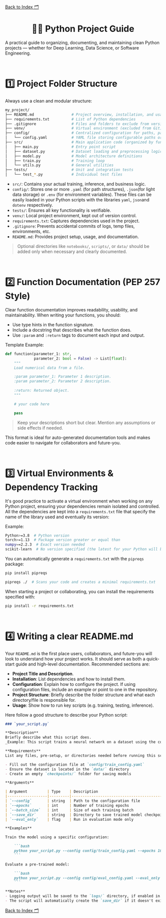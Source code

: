 [Back to Index 🗂️](./README.md)

<center><h1>👨‍💻 Python Project Guide</h1></center>

A practical guide to organizing, documenting, and maintaining clean Python projects — whether for Deep Learning, Data Science, or Software Engineering.

<br>

# 1️⃣ Project Folder Structure

Always use a clean and modular structure:

```bash
my_project/
├── README.md                 # Project overview, installation, and usage
├── requirements.txt          # List of Python dependencies
├── .gitignore                # Files and folders to exclude from version control
├── venv/                     # Virtual environment (excluded from Git)
├── config/                   # Centralized configuration for paths, parameters, etc.
│   └── config.yaml           # YAML file storing configurable paths or hyperparameters
├── src/                      # Main application code (organized by function or logic)
│   ├── main.py               # Entry point script
│   ├── dataset.py            # Dataset loading and preprocessing logic
│   ├── model.py              # Model architecture definitions
│   ├── train.py              # Training loop
│   └── utils.py              # General utilities
├── tests/                    # Unit and integration tests
│   └── test_*.py             # Individual test files
```

* `src/`: Contains your actual training, inference, and business logic.
* `config/`: Stores one or more `.yaml` (for path structures), `.json`(for light data storage) or `.env` (for environment variables). These files can be easily loaded in your Python scripts with the libraries `yaml`, `json`and `dotenv` respectively.
* `tests/`: Ensures all key functionality is verifiable.
* `venv/`: Local project environment, kept out of version control.
* `requirements.txt`: Captures dependencies used in the project.
* `.gitignore`: Prevents accidental commits of logs, temp files, environments, etc.
* `README.md`: Provides project setup, usage, and documentation.

> Optional directories like `notebooks/`, `scripts/`, or `data/` should be added only when necessary and clearly documented.

<br>

# 2️⃣ Function Documentation (PEP 257 Style)

Clear function documentation improves readability, usability, and maintainability. When writing your functions, you should:
- Use type hints in the function signature.
- Include a docstring that describes what the function does.
- Use `:param` and `:return` tags to document each input and output.

Template Example:

```python
def function(parameter_1: str,
             parameter_2: bool = False) -> List[float]:
    """
    Load numerical data from a file.

    :param parameter_1: Parameter 1 description.
    :param parameter_2: Parameter 2 description.
    
    :return: Returned object.
    """

    # your code here

    pass
```

> Keep your descriptions short but clear. Mention any assumptions or side effects if needed.

This format is ideal for auto-generated documentation tools and makes code easier to navigate for collaborators and future-you.

<br>

# 3️⃣ Virtual Environments & Dependency Tracking

It's good practice to activate a virtual environment when working on any Python project, ensuring your dependencies remain isolated and controlled. All the dependencies are kept into a `requirements.txt` file that specify the name of the library used and eventually its version:

Example:

```bash
Python>=3.8  # Python version
torch>=1.13  # Package version greater or equal than
numpy==2.2.3  # Exact version needed
scikit-learn  # No version specified (the latest for your Python will be used)
```

You can automatically generate a `requirements.txt` with the `pipreqs` package:

```bash
pip install pipreqs
```

```bash
pipreqs ./  # Scans your code and creates a minimal requirements.txt
```

When starting a project or collaborating, you can install the requirements specified with:

```bash
pip install -r requirements.txt
```

<br>

# 4️⃣ Writing a clear README.md

Your `README.md` is the first place users, collaborators, and future-you will look to understand how your project works. It should serve as both a quick-start guide and high-level documentation. Recommended sections are:

- **Project Title and Description**.
- **Installation**: List dependencies and how to install them.
- **Configuration**: Explain how to configure the project. If using configuration files, include an example or point to one in the repository.
- **Project Structure**: Briefly describe the folder structure and what each directory/file is responsible for.
- **Usage**: Show how to run key scripts (e.g. training, testing, inference). 

Here follow a good structure to describe your Python script:

```markdown
### `your_script.py`

**Description**  
Briefly describe what this script does.  
_Example: This script trains a neural network on a dataset using the configuration defined in a YAML file._

**Requirements**  
List any files, pre-setup, or directories needed before running this script.

- Fill out the configuration file at `config/train_config.yaml`
- Ensure the dataset is located in the `data/` directory
- Create an empty `checkpoints/` folder for saving models

**Arguments**

| Argument         | Type    | Description                                   | Required | Default         |
|------------------|---------|-----------------------------------------------|----------|-----------------|
| `--config`       | string  | Path to the configuration file                | Yes      | -               |
| `--epochs`       | int     | Number of training epochs                     | No       | `10`            |
| `--batch_size`   | int     | Size of each training batch                   | No       | `64`            |
| `--save_dir`     | string  | Directory to save trained model checkpoints   | No       | `./checkpoints` |
| `--eval_only`    | flag    | Run in evaluation mode only                   | No       | `False`         |

**Examples**

Train the model using a specific configuration:

    ```bash
    python your_script.py --config config/train_config.yaml --epochs 100
    ```

Evaluate a pre-trained model:

    ```bash
    python your_script.py --config config/eval_config.yaml --eval_only
    ```

**Notes**  
- Logging output will be saved to the `logs/` directory, if enabled in the config.
- The script will automatically create the `save_dir` if it doesn't exist.
```

[Back to Index 🗂️](./README.md)